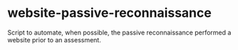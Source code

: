 # website-passive-reconnaissance
Script to automate, when possible, the passive reconnaissance performed a website prior to an assessment. 
